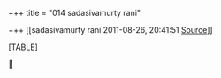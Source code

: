 +++
title = "014 sadasivamurty rani"

+++
[[sadasivamurty rani	2011-08-26, 20:41:51 [Source](https://groups.google.com/g/bvparishat/c/GhO53YwlKKA)]]



[TABLE]



